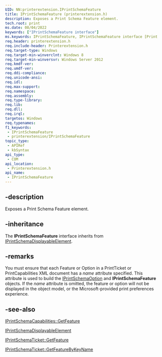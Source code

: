 ```yaml
---
UID: NN:printerextension.IPrintSchemaFeature
title: IPrintSchemaFeature (printerextension.h)
description: Exposes a Print Schema Feature element.
tech.root: print
ms.date: 08/04/2022
keywords: ["IPrintSchemaFeature interface"]
ms.keywords: IPrintSchemaFeature, IPrintSchemaFeature interface [Print Devices], IPrintSchemaFeature interface [Print Devices],described, print.iprintschemafeature_interface, printerextension/IPrintSchemaFeature
req.header: printerextension.h
req.include-header: Printerextension.h
req.target-type: Windows
req.target-min-winverclnt: Windows 8
req.target-min-winversvr: Windows Server 2012
req.kmdf-ver: 
req.umdf-ver: 
req.ddi-compliance: 
req.unicode-ansi: 
req.idl: 
req.max-support: 
req.namespace: 
req.assembly: 
req.type-library: 
req.lib: 
req.dll: 
req.irql: 
targetos: Windows
req.typenames: 
f1_keywords:
 - IPrintSchemaFeature
 - printerextension/IPrintSchemaFeature
topic_type:
 - APIRef
 - kbSyntax
api_type:
 - COM
api_location:
 - Printerextension.h
api_name:
 - IPrintSchemaFeature
---
```


## -description

Exposes a Print Schema Feature element.

## -inheritance

The **IPrintSchemaFeature** interface inherits from [IPrintSchemaDisplayableElement](./nn-printerextension-iprintschemadisplayableelement.md).

## -remarks

You must ensure that each Feature or Option in a PrintTicket or PrintCapabilities XML document has a *name* attribute specified. This attribute is used to build the [IPrintSchemaOption](./nn-printerextension-iprintschemaoption.md) and **IPrintSchemaFeature** objects. If the *name* attribute is omitted, the feature or option will not be displayed in the object model, or the Microsoft-provided print preferences experience.

## -see-also

[IPrintSchemaCapabilities::GetFeature](./nf-printerextension-iprintschemacapabilities-getfeature.md)

[IPrintSchemaDisplayableElement](./nn-printerextension-iprintschemadisplayableelement.md)

[IPrintSchemaTicket::GetFeature](./nf-printerextension-iprintschematicket-getfeature.md)

[IPrintSchemaTicket::GetFeatureByKeyName](./nf-printerextension-iprintschematicket-getfeaturebykeyname.md)

